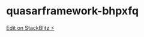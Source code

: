 # quasarframework-bhpxfq

[Edit on StackBlitz ⚡️](https://stackblitz.com/edit/quasarframework-bhpxfq)